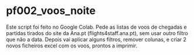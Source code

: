 # pf002_voos_noite
Este script foi feito no Google Colab. Pede as listas de voos de chegadas e partidas tirados do site da Ana.pt (flights4staff.ana.pt), 
sem usar outro filtro que não a data.
Depois vai aplicar alguns filtros, remover colunas, e criar 2 novos ficheiros excel com os voos, prontos a imprimir.
